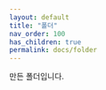 ```yaml
---
layout: default
title: "폴더"
nav_order: 100
has_children: true
permalink: docs/folder
---
```


만든 폴더입니다.
